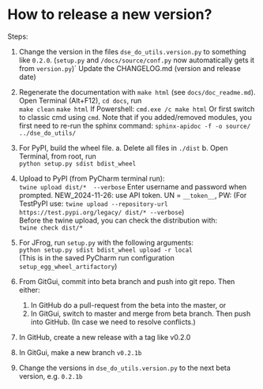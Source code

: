 # How to release a new version?

Steps:
1. Change the version in the files `dse_do_utils.version.py` to something like `0.2.0`. 
(`setup.py` and `/docs/source/conf.py` now automatically gets it from `version.py`)`
Update the CHANGELOG.md (version and release date)

2. Regenerate the documentation with `make html` (see `docs/doc_readme.md`). 
Open Terminal (Alt+F12), `cd docs`, run <br>
`make clean`
`make html`
If Powershell:
`cmd.exe /c make html`
Or first switch to classic cmd using `cmd`.
Note that if you added/removed modules, you first need to re-run the sphinx command:
`sphinx-apidoc -f -o source/ ../dse_do_utils/`

3. For PyPI, build the wheel file.
   a. Delete all files in `./dist`
   b. Open Terminal, from root, run <br>
   `python setup.py sdist bdist_wheel`

5. Upload to PyPI (from PyCharm terminal run):<br>
`twine upload dist/*  --verbose`
Enter username and password when prompted.
NEW_2024-11-26: use API token. UN = `__token__`, PW: <the token>
(For TestPyPI use: `twine upload --repository-url https://test.pypi.org/legacy/ dist/* --verbose`)<br>
Before the twine upload, you can check the distribution with:<br>
`twine check dist/*`

6. For JFrog, run `setup.py` with the following arguments:<br>
`python setup.py sdist bdist_wheel upload -r local`<br>
(This is in the saved PyCharm run configuration `setup_egg_wheel_artifactory`)

7. From GitGui, commit into beta branch and push into git repo.
Then either:
    1. In GitHub do a pull-request from the beta into the master, or
    2. In GitGui, switch to master and merge from beta branch. Then push into GitHub. (In case we need to resolve conflicts.)

8. In GitHub, create a new release with a tag like v0.2.0

9. In GitGui, make a new branch `v0.2.1b`

10. Change the versions in `dse_do_utils.version.py` to the next beta version, e.g. `0.2.1b`

